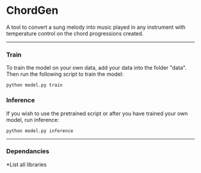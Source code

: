 # ChordGen
A tool to convert a sung melody into music played in any instrument with temperature control on the chord progressions created.

---

### Train
To train the model on your own data, add your data into the folder "data". Then run the following script to train the model:
```
python model.py train
```
### Inference
If you wish to use the pretrained script or after you have trained your own model, run inference:
```
python model.py inference
```

---

### Dependancies
*List all libraries